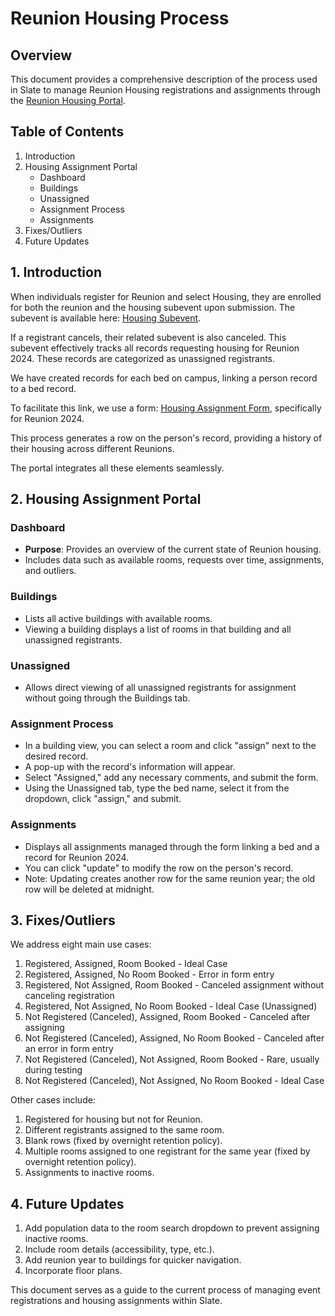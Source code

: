 # Reunion Housing Process

## Overview

This document provides a comprehensive description of the process used in Slate to manage Reunion Housing registrations and assignments through the [Reunion Housing Portal](https://connect.williams.edu/portal/Reunion-Housing).

## Table of Contents

1. Introduction
2. Housing Assignment Portal
    - Dashboard
    - Buildings
    - Unassigned
    - Assignment Process
    - Assignments
3. Fixes/Outliers
4. Future Updates

## 1. Introduction

When individuals register for Reunion and select Housing, they are enrolled for both the reunion and the housing subevent upon submission. The subevent is available here: [Housing Subevent](https://connect.williams.edu/manage/event/form?id=90e4952d-e02b-4739-bcb9-cb5c89b59628).

If a registrant cancels, their related subevent is also canceled. This subevent effectively tracks all records requesting housing for Reunion 2024. These records are categorized as unassigned registrants.

We have created records for each bed on campus, linking a person record to a bed record.

To facilitate this link, we use a form: [Housing Assignment Form](https://connect.williams.edu/manage/form/form?id=122f62d2-88ee-4961-b264-01b381e49378), specifically for Reunion 2024.

This process generates a row on the person's record, providing a history of their housing across different Reunions.

The portal integrates all these elements seamlessly.

## 2. Housing Assignment Portal

### Dashboard

- **Purpose**: Provides an overview of the current state of Reunion housing.
- Includes data such as available rooms, requests over time, assignments, and outliers.

### Buildings

- Lists all active buildings with available rooms.
- Viewing a building displays a list of rooms in that building and all unassigned registrants.

### Unassigned

- Allows direct viewing of all unassigned registrants for assignment without going through the Buildings tab.

### Assignment Process

- In a building view, you can select a room and click "assign" next to the desired record.
- A pop-up with the record's information will appear.
- Select "Assigned," add any necessary comments, and submit the form.
- Using the Unassigned tab, type the bed name, select it from the dropdown, click "assign," and submit.

### Assignments

- Displays all assignments managed through the form linking a bed and a record for Reunion 2024.
- You can click "update" to modify the row on the person's record.
- Note: Updating creates another row for the same reunion year; the old row will be deleted at midnight.

## 3. Fixes/Outliers

We address eight main use cases:

1. Registered, Assigned, Room Booked - Ideal Case
2. Registered, Assigned, No Room Booked - Error in form entry
3. Registered, Not Assigned, Room Booked - Canceled assignment without canceling registration
4. Registered, Not Assigned, No Room Booked - Ideal Case (Unassigned)
5. Not Registered (Canceled), Assigned, Room Booked - Canceled after assigning
6. Not Registered (Canceled), Assigned, No Room Booked - Canceled after an error in form entry
7. Not Registered (Canceled), Not Assigned, Room Booked - Rare, usually during testing
8. Not Registered (Canceled), Not Assigned, No Room Booked - Ideal Case

Other cases include:

1. Registered for housing but not for Reunion.
2. Different registrants assigned to the same room.
3. Blank rows (fixed by overnight retention policy).
4. Multiple rooms assigned to one registrant for the same year (fixed by overnight retention policy).
5. Assignments to inactive rooms.

## 4. Future Updates

1. Add population data to the room search dropdown to prevent assigning inactive rooms.
2. Include room details (accessibility, type, etc.).
3. Add reunion year to buildings for quicker navigation.
4. Incorporate floor plans.

This document serves as a guide to the current process of managing event registrations and housing assignments within Slate.
